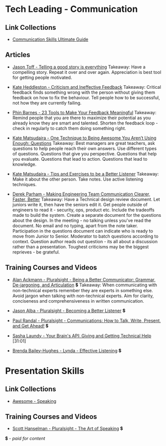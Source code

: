 # Tech Leading - Communication

## Link Collections

- [Communication Skills Ultimate Guide](https://www.makingbusinessmatter.co.uk/communication-skills-ultimate-guide/)

## Articles

- [Jason Toff - Telling a good story is everything](https://medium.com/life-tips/telling-a-good-story-is-everything-5c66abbb23d9#.d1y57kslh)
Takeaway: Have a compelling story. Repeat it over and over again. Appreciation is best tool for getting people motivated. 

- [Kate Heddleston - Criticism and Ineffective Feedback](https://kateheddleston.com/blog/criticism-and-ineffective-feedback)
Takeaway: Critical feedback finds something wrong with the person without giving them feedback on how to fix the behaviour. Tell people how to be successful, not how they are currently failing.

- [Phin Barnes - 23 Tools to Make Your Feedback Meaningful](http://firstround.com/review/23-Tools-to-Make-Feedback-Meaningful/)
Takeaway: Remind people that you are there to maximize their potential as you already know they are smart and talented. Shorten the feedback loop - check in regularly to catch them doing something right.

- [Kate Matsudaira - One Technique to Being Awesome You Aren’t Using Enough: Questions](http://katemats.com/one-technique-to-being-awesome-you-arent-using-enough-questions/)
Takeaway: Best managers are great teachers, ask questions to help people reach their own answers. Use different types of questions. Questions that give you perspective. Questions that help you evaluate. Questions that lead to action. Questions that lead to knowledge.

- [Kate Matsudaira - Tips and Exercises to be a Better Listener](http://katemats.com/tips-exercises-better-listener/)
Takeaway: Make it about the other person. Take notes. Use active listening techniques.

- [Derek Parham - Making Engineering Team Communication Clearer, Faster, Better](http://firstround.com/review/making-engineering-team-communication-clearer-faster-better/)
Takeaway: Have a Technical design review document. Let juniors write it, then have the seniors edit it. Get people outside of engineers to read it - security, ops, product etc. Include the tradeoffs made to build the system. Create a separate document for the questions about the design. In the meeting - no talking unless you've read the document. No email and no typing, apart from the note taker. Participation in the questions document can indicate who is ready to move from Junior to Senior. Moderator to batch questions according to context. Question author reads out question - its all about a discussion rather than a presentation. Toughest criticisms may be the biggest reprieves - be grateful.

## Training Courses and Videos

- [Alan Ackmann - Pluralsight - Being a Better Communicator: Grammar, De-jargoning, and Articulation](https://app.pluralsight.com/library/courses/being-better-communicator-grammar-dejargoning-articulation) 💲
Takeaway: When communicating with non-technical experts remember they are experts in something else. Avoid jargon when talking with non-technical experts. Aim for clarity, conciseness and comprehensiveness in written communication.

- [Jason Alba - Pluralsight - Becoming a Better Listener](https://app.pluralsight.com/library/courses/becoming-better-listener) 💲

- [Paul Randal - Pluralsight - Communications: How to Talk, Write, Present, and Get Ahead!](https://app.pluralsight.com/library/courses/communication-skills) 💲

- [Sasha Laundy - Your Brain's API: Giving and Getting Technical Help](https://www.youtube.com/watch?v=hY14Er6JX2s) [31:01]

- [Brenda Bailey-Hughes - Lynda - Effective Listening](https://www.lynda.com/Business-Skills-tutorials/Effective-Listening/176760-2.html) 💲


# Presentation Skills

## Link Collections

- [Awesome - Speaking](https://github.com/matteofigus/awesome-speaking)

## Training Courses and Videos

- [Scott Hanselman - Pluralsight - The Art of Speaking](https://app.pluralsight.com/library/courses/hanselman-speaking) 💲


💲 - *paid for content*